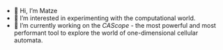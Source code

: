 - 👋 Hi, I’m Matze
- 👀 I’m interested in experimenting with the computational world.
- 🌱 I’m currently working on the _CAScope_ - the most powerful and most performant tool to explore the world of one-dimensional cellular automata.

<!---
- 💞️ I’m looking to collaborate on ...
- 📫 How to reach me ...

mazias/mazias is a ✨ special ✨ repository because its `README.md` (this file) appears on your GitHub profile.
You can click the Preview link to take a look at your changes.
--->
